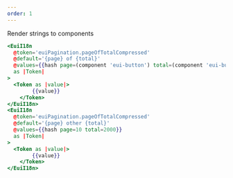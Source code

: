 ```yaml
---
order: 1
---
```


<EuiText>
<p>
Render strings to components
</p>
</EuiText>

```hbs template
<EuiI18n
  @token='euiPagination.pageOfTotalCompressed'
  @default='{page} of {total}'
  @values={{hash page=(component 'eui-button') total=(component 'eui-button')}}
  as |Token|
>
  <Token as |value|>
		{{value}}
	</Token>
</EuiI18n>
<EuiI18n
  @token='euiPagination.pageOfTotalCompressed'
  @default='{page} other {total}'
  @values={{hash page=10 total=2000}}
  as |Token|
>
  <Token as |value|>
		{{value}}
	</Token>
</EuiI18n>
```
